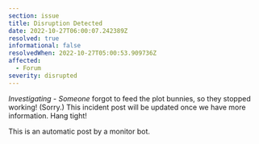 ```yaml
---
section: issue
title: Disruption Detected
date: 2022-10-27T06:00:07.242389Z
resolved: true
informational: false
resolvedWhen: 2022-10-27T05:00:53.909736Z
affected:
  - Forum
severity: disrupted
---
```

*Investigating* - _Someone_ forgot to feed the plot bunnies, so they stopped working! (Sorry.) This incident post will be updated once we have more information. Hang tight!

This is an automatic post by a monitor bot.
        